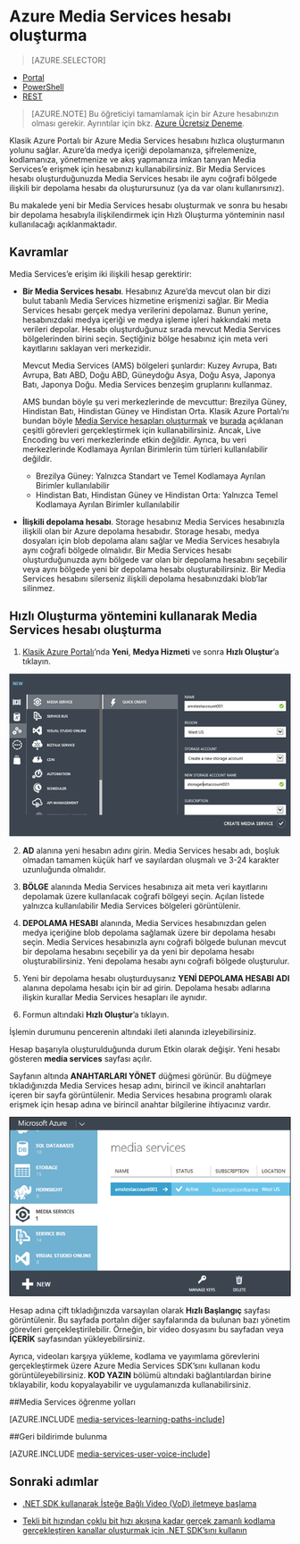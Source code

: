 <properties
    pageTitle="Media Services hesabı oluşturma | Microsoft Azure"
    description="Azure’da yeni bir Azure Media Services hesabı oluşturmayı açıklar."
    services="media-services"
    documentationCenter=""
    authors="Juliako"
    manager="erikre"
    editor=""/>

<tags
    ms.service="media-services"
    ms.workload="media"
    ms.tgt_pltfrm="na"
    ms.devlang="na"
    ms.topic="get-started-article"
    ms.date="04/18/2016"
    ms.author="juliako"/>


# Azure Media Services hesabı oluşturma

> [AZURE.SELECTOR]
- [Portal](media-services-create-account.md)
- [PowerShell](media-services-manage-with-powershell.md)
- [REST](http://msdn.microsoft.com/library/azure/dn194267.aspx)


> [AZURE.NOTE] Bu öğreticiyi tamamlamak için bir Azure hesabınızın olması gerekir. Ayrıntılar için bkz. [Azure Ücretsiz Deneme](/pricing/free-trial/?WT.mc_id=A261C142F).
 
Klasik Azure Portalı bir Azure Media Services hesabını hızlıca oluşturmanın yolunu sağlar. Azure’da medya içeriği depolamanıza, şifrelemenize, kodlamanıza, yönetmenize ve akış yapmanıza imkan tanıyan Media Services’e erişmek için hesabınızı kullanabilirsiniz. Bir Media Services hesabı oluşturduğunuzda Media Services hesabı ile aynı coğrafi bölgede ilişkili bir depolama hesabı da oluşturursunuz (ya da var olanı kullanırsınız).

Bu makalede yeni bir Media Services hesabı oluşturmak ve sonra bu hesabı bir depolama hesabıyla ilişkilendirmek için Hızlı Oluşturma yönteminin nasıl kullanılacağı açıklanmaktadır.

<a id="concepts"></a>
## Kavramlar

Media Services’e erişim iki ilişkili hesap gerektirir:

-   **Bir Media Services hesabı**. Hesabınız Azure’da mevcut olan bir dizi bulut tabanlı Media Services hizmetine erişmenizi sağlar. Bir Media Services hesabı gerçek medya verilerini depolamaz. Bunun yerine, hesabınızdaki medya içeriği ve medya işleme işleri hakkındaki meta verileri depolar. Hesabı oluşturduğunuz sırada mevcut Media Services bölgelerinden birini seçin. Seçtiğiniz bölge hesabınız için meta veri kayıtlarını saklayan veri merkezidir.

    Mevcut Media Services (AMS) bölgeleri şunlardır: Kuzey Avrupa, Batı Avrupa, Batı ABD, Doğu ABD, Güneydoğu Asya, Doğu Asya, Japonya Batı, Japonya Doğu. Media Services benzeşim gruplarını kullanmaz.
    
    AMS bundan böyle şu veri merkezlerinde de mevcuttur: Brezilya Güney, Hindistan Batı, Hindistan Güney ve Hindistan Orta. Klasik Azure Portalı’nı bundan böyle [Media Service hesapları oluşturmak](media-services-create-account.md#create-a-media-services-account-using-quick-create) ve [burada](https://azure.microsoft.com/documentation/services/media-services/) açıklanan çeşitli görevleri gerçekleştirmek için kullanabilirsiniz. Ancak, Live Encoding bu veri merkezlerinde etkin değildir. Ayrıca, bu veri merkezlerinde Kodlamaya Ayrılan Birimlerin tüm türleri kullanılabilir değildir.
    
    - Brezilya Güney:                                          Yalnızca Standart ve Temel Kodlamaya Ayrılan Birimler kullanılabilir
    - Hindistan Batı, Hindistan Güney ve Hindistan Orta:             Yalnızca Temel Kodlamaya Ayrılan Birimler kullanılabilir


-   **İlişkili depolama hesabı**. Storage hesabınız Media Services hesabınızla ilişkili olan bir Azure depolama hesabıdır. Storage hesabı, medya dosyaları için blob depolama alanı sağlar ve Media Services hesabıyla aynı coğrafi bölgede olmalıdır. Bir Media Services hesabı oluşturduğunuzda aynı bölgede var olan bir depolama hesabını seçebilir veya aynı bölgede yeni bir depolama hesabı oluşturabilirsiniz. Bir Media Services hesabını silerseniz ilişkili depolama hesabınızdaki blob’lar silinmez.

<a id="quick"></a>
## Hızlı Oluşturma yöntemini kullanarak Media Services hesabı oluşturma

1. [Klasik Azure Portalı][]’nda **Yeni**, **Medya Hizmeti** ve sonra **Hızlı Oluştur**’a tıklayın.

![Media Services Hızlı Oluştur](./media/media-services-create-account/wams-QuickCreate.png)

2. **AD** alanına yeni hesabın adını girin. Media Services hesabı adı, boşluk olmadan tamamen küçük harf ve sayılardan oluşmalı ve 3-24 karakter uzunluğunda olmalıdır.

3. **BÖLGE** alanında Media Services hesabınıza ait meta veri kayıtlarını depolamak üzere kullanılacak coğrafi bölgeyi seçin. Açılan listede yalnızca kullanılabilir Media Services bölgeleri görüntülenir.

4. **DEPOLAMA HESABI** alanında, Media Services hesabınızdan gelen medya içeriğine blob depolama sağlamak üzere bir depolama hesabı seçin. Media Services hesabınızla aynı coğrafi bölgede bulunan mevcut bir depolama hesabını seçebilir ya da yeni bir depolama hesabı oluşturabilirsiniz. Yeni depolama hesabı aynı coğrafi bölgede oluşturulur.

5. Yeni bir depolama hesabı oluşturduysanız **YENİ DEPOLAMA HESABI ADI** alanına depolama hesabı için bir ad girin. Depolama hesabı adlarına ilişkin kurallar Media Services hesapları ile aynıdır.

6. Formun altındaki **Hızlı Oluştur**’a tıklayın.

İşlemin durumunu pencerenin altındaki ileti alanında izleyebilirsiniz.

Hesap başarıyla oluşturulduğunda durum Etkin olarak değişir. Yeni hesabı gösteren **media services** sayfası açılır.

Sayfanın altında **ANAHTARLARI YÖNET** düğmesi görünür. Bu düğmeye tıkladığınızda Media Services hesap adını, birincil ve ikincil anahtarları içeren bir sayfa görüntülenir. Media Services hesabına programlı olarak erişmek için hesap adına ve birincil anahtar bilgilerine ihtiyacınız vardır.

![Media Services Sayfası](./media/media-services-create-account/wams-mediaservices-page.png)

Hesap adına çift tıkladığınızda varsayılan olarak **Hızlı Başlangıç** sayfası görüntülenir. Bu sayfada portalın diğer sayfalarında da bulunan bazı yönetim görevleri gerçekleştirilebilir. Örneğin, bir video dosyasını bu sayfadan veya **İÇERİK** sayfasından yükleyebilirsiniz.

Ayrıca, videoları karşıya yükleme, kodlama ve yayımlama görevlerini gerçekleştirmek üzere Azure Media Services SDK’sını kullanan kodu görüntüleyebilirsiniz. **KOD YAZIN** bölümü altındaki bağlantılardan birine tıklayabilir, kodu kopyalayabilir ve uygulamanızda kullanabilirsiniz.



##Media Services öğrenme yolları

[AZURE.INCLUDE [media-services-learning-paths-include](../../includes/media-services-learning-paths-include.md)]

##Geri bildirimde bulunma

[AZURE.INCLUDE [media-services-user-voice-include](../../includes/media-services-user-voice-include.md)]


## Sonraki adımlar

- [.NET SDK kullanarak İsteğe Bağlı Video (VoD) iletmeye başlama](media-services-dotnet-get-started.md)

- [Tekli bit hızından çoklu bit hızı akışına kadar gerçek zamanlı kodlama gerçekleştiren kanallar oluşturmak için .NET SDK’sını kullanın](media-services-dotnet-creating-live-encoder-enabled-channel.md)

<!-- Reusable paths. -->

<!-- Anchors. -->
  [Kavramlar]: #concepts
  [Başlamadan önce]: #begin
  [Nasıl yapılır: Hızlı Oluşturma yöntemini kullanarak Media Services hesabı oluşturma]: #quick

<!-- URLs. -->
  [Web Platformu Yükleyicisi]: http://go.microsoft.com/fwlink/?linkid=255386

  [Klasik Azure Portalı]: http://manage.windowsazure.com/



<!---HONumber=Jun16_HO2-->


